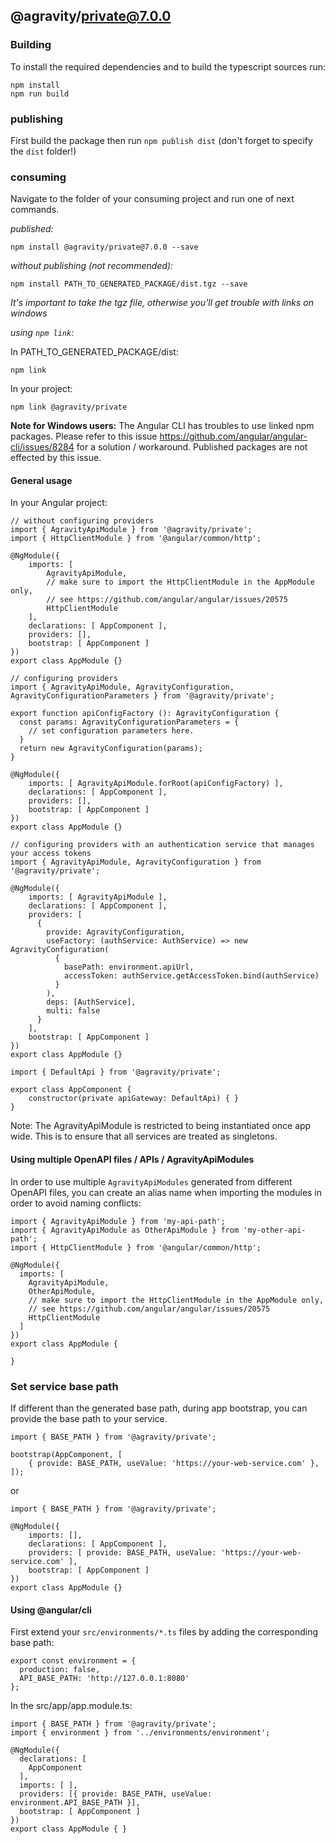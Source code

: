 ## @agravity/private@7.0.0

### Building

To install the required dependencies and to build the typescript sources run:
```
npm install
npm run build
```

### publishing

First build the package then run ```npm publish dist``` (don't forget to specify the `dist` folder!)

### consuming

Navigate to the folder of your consuming project and run one of next commands.

_published:_

```
npm install @agravity/private@7.0.0 --save
```

_without publishing (not recommended):_

```
npm install PATH_TO_GENERATED_PACKAGE/dist.tgz --save
```

_It's important to take the tgz file, otherwise you'll get trouble with links on windows_

_using `npm link`:_

In PATH_TO_GENERATED_PACKAGE/dist:
```
npm link
```

In your project:
```
npm link @agravity/private
```

__Note for Windows users:__ The Angular CLI has troubles to use linked npm packages.
Please refer to this issue https://github.com/angular/angular-cli/issues/8284 for a solution / workaround.
Published packages are not effected by this issue.


#### General usage

In your Angular project:


```
// without configuring providers
import { AgravityApiModule } from '@agravity/private';
import { HttpClientModule } from '@angular/common/http';

@NgModule({
    imports: [
        AgravityApiModule,
        // make sure to import the HttpClientModule in the AppModule only,
        // see https://github.com/angular/angular/issues/20575
        HttpClientModule
    ],
    declarations: [ AppComponent ],
    providers: [],
    bootstrap: [ AppComponent ]
})
export class AppModule {}
```

```
// configuring providers
import { AgravityApiModule, AgravityConfiguration, AgravityConfigurationParameters } from '@agravity/private';

export function apiConfigFactory (): AgravityConfiguration {
  const params: AgravityConfigurationParameters = {
    // set configuration parameters here.
  }
  return new AgravityConfiguration(params);
}

@NgModule({
    imports: [ AgravityApiModule.forRoot(apiConfigFactory) ],
    declarations: [ AppComponent ],
    providers: [],
    bootstrap: [ AppComponent ]
})
export class AppModule {}
```

```
// configuring providers with an authentication service that manages your access tokens
import { AgravityApiModule, AgravityConfiguration } from '@agravity/private';

@NgModule({
    imports: [ AgravityApiModule ],
    declarations: [ AppComponent ],
    providers: [
      {
        provide: AgravityConfiguration,
        useFactory: (authService: AuthService) => new AgravityConfiguration(
          {
            basePath: environment.apiUrl,
            accessToken: authService.getAccessToken.bind(authService)
          }
        ),
        deps: [AuthService],
        multi: false
      }
    ],
    bootstrap: [ AppComponent ]
})
export class AppModule {}
```

```
import { DefaultApi } from '@agravity/private';

export class AppComponent {
    constructor(private apiGateway: DefaultApi) { }
}
```

Note: The AgravityApiModule is restricted to being instantiated once app wide.
This is to ensure that all services are treated as singletons.

#### Using multiple OpenAPI files / APIs / AgravityApiModules
In order to use multiple `AgravityApiModules` generated from different OpenAPI files,
you can create an alias name when importing the modules
in order to avoid naming conflicts:
```
import { AgravityApiModule } from 'my-api-path';
import { AgravityApiModule as OtherApiModule } from 'my-other-api-path';
import { HttpClientModule } from '@angular/common/http';

@NgModule({
  imports: [
    AgravityApiModule,
    OtherApiModule,
    // make sure to import the HttpClientModule in the AppModule only,
    // see https://github.com/angular/angular/issues/20575
    HttpClientModule
  ]
})
export class AppModule {

}
```


### Set service base path
If different than the generated base path, during app bootstrap, you can provide the base path to your service. 

```
import { BASE_PATH } from '@agravity/private';

bootstrap(AppComponent, [
    { provide: BASE_PATH, useValue: 'https://your-web-service.com' },
]);
```
or

```
import { BASE_PATH } from '@agravity/private';

@NgModule({
    imports: [],
    declarations: [ AppComponent ],
    providers: [ provide: BASE_PATH, useValue: 'https://your-web-service.com' ],
    bootstrap: [ AppComponent ]
})
export class AppModule {}
```


#### Using @angular/cli
First extend your `src/environments/*.ts` files by adding the corresponding base path:

```
export const environment = {
  production: false,
  API_BASE_PATH: 'http://127.0.0.1:8080'
};
```

In the src/app/app.module.ts:
```
import { BASE_PATH } from '@agravity/private';
import { environment } from '../environments/environment';

@NgModule({
  declarations: [
    AppComponent
  ],
  imports: [ ],
  providers: [{ provide: BASE_PATH, useValue: environment.API_BASE_PATH }],
  bootstrap: [ AppComponent ]
})
export class AppModule { }
```  
